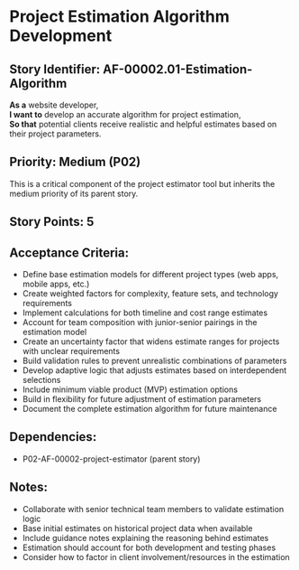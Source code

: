 # Project Estimation Algorithm Development

## Story Identifier: AF-00002.01-Estimation-Algorithm

**As a** website developer,  
**I want to** develop an accurate algorithm for project estimation,  
**So that** potential clients receive realistic and helpful estimates based on their project parameters.

## Priority: Medium (P02)
This is a critical component of the project estimator tool but inherits the medium priority of its parent story.

## Story Points: 5

## Acceptance Criteria:
- Define base estimation models for different project types (web apps, mobile apps, etc.)
- Create weighted factors for complexity, feature sets, and technology requirements
- Implement calculations for both timeline and cost range estimates
- Account for team composition with junior-senior pairings in the estimation model
- Create an uncertainty factor that widens estimate ranges for projects with unclear requirements
- Build validation rules to prevent unrealistic combinations of parameters
- Develop adaptive logic that adjusts estimates based on interdependent selections
- Include minimum viable product (MVP) estimation options
- Build in flexibility for future adjustment of estimation parameters
- Document the complete estimation algorithm for future maintenance

## Dependencies:
- P02-AF-00002-project-estimator (parent story)

## Notes:
- Collaborate with senior technical team members to validate estimation logic
- Base initial estimates on historical project data when available
- Include guidance notes explaining the reasoning behind estimates
- Estimation should account for both development and testing phases
- Consider how to factor in client involvement/resources in the estimation
